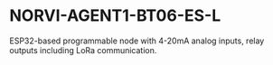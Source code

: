 # NORVI-AGENT1-BT06-ES-L
ESP32-based programmable node with 4-20mA analog inputs, relay outputs including LoRa communication.
